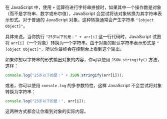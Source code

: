 在 JavaScript 中，使用 `+` 运算符进行字符串拼接时，如果其中一个操作数是对象（而不是字符串、数字或布尔值），JavaScript 会尝试将该对象转换为其字符串表示形式。对于普通的 JavaScript 对象，这种转换通常会产生字符串 `"[object Object]"`。

具体来说，当你执行 `"25岁以下的是：" + arr[i]` 这一行代码时，JavaScript 试图将 `arr[i]`（一个对象）转换为一个字符串。由于对象的默认字符串表示形式是 `"[object Object]"`，所以你最终会在控制台上看到这个输出。

如果你想以字符串的形式输出对象的内容，你可以使用 `JSON.stringify()` 方法，这样：

```javascript
console.log("25岁以下的是：" + JSON.stringify(arr[i]));
```

或者，你可以使用 `console.log` 的多参数特性，这样 JavaScript 不会尝试将对象转换为字符串：

```javascript
console.log("25岁以下的是：", arr[i]);
```

这两种方式都会让你看到对象的实际内容。